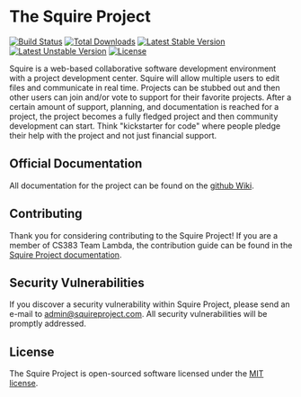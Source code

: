 # The Squire Project

[![Build Status](https://travis-ci.org/uidaho/squireproject.svg?branch=master)](https://travis-ci.org/uidaho/squireproject)
[![Total Downloads](https://poser.pugx.org/uidaho/squireproject/d/total.svg)](https://packagist.org/packages/uidaho/squireproject)
[![Latest Stable Version](https://poser.pugx.org/uidaho/squireproject/v/stable.svg)](https://packagist.org/packages/uidaho/squireproject)
[![Latest Unstable Version](https://poser.pugx.org/uidaho/squireproject/v/unstable.svg)](https://packagist.org/packages/uidaho/squireproject)
[![License](https://poser.pugx.org/uidaho/squireproject/license.svg)](https://packagist.org/packages/uidaho/squireproject)

Squire is a web-based collaborative software development environment with a project development center. Squire will allow multiple users to edit files and communicate in real time. Projects can be stubbed out and then other users can join and/or vote to support for their favorite projects. After a certain amount of support, planning, and documentation is reached for a project, the project becomes a fully fledged project and then community development can start. Think "kickstarter for code" where people pledge their help with the project and not just financial support.

## Official Documentation

All documentation for the project can be found on the [github Wiki](https://github.com/uidaho/squireproject/wiki).

## Contributing

Thank you for considering contributing to the Squire Project! If you are a member of CS383 Team Lambda, the contribution guide can be found in the [Squire Project documentation](https://github.com/uidaho/squireproject/wiki/Contributions).

## Security Vulnerabilities

If you discover a security vulnerability within Squire Project, please send an e-mail to admin@squireproject.com. All security vulnerabilities will be promptly addressed.

## License

The Squire Project is open-sourced software licensed under the [MIT license](http://opensource.org/licenses/MIT).
